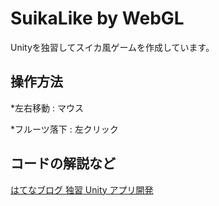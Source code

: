 # SuikaLike by WebGL
Unityを独習してスイカ風ゲームを作成しています。

## 操作方法
*左右移動 : マウス

*フルーツ落下 : 左クリック

## コードの解説など
[はてなブログ 独習 Unity アプリ開発](https://from20150817.hatenablog.com/entry/2024/01/01/160303)
